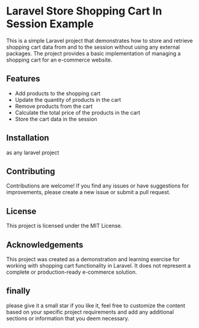 # Laravel Store Shopping Cart In Session Example

This is a simple Laravel project that demonstrates how to store and retrieve shopping cart data from and to the session without using any external packages. The project provides a basic implementation of managing a shopping cart for an e-commerce website.

## Features

- Add products to the shopping cart
- Update the quantity of products in the cart
- Remove products from the cart
- Calculate the total price of the products in the cart
- Store the cart data in the session

## Installation
as any laravel project


## Contributing
Contributions are welcome! If you find any issues or have suggestions for improvements, please create a new issue or submit a pull request.

## License
This project is licensed under the MIT License.

## Acknowledgements
This project was created as a demonstration and learning exercise for working with shopping cart functionality in Laravel. It does not represent a complete or production-ready e-commerce solution.

## finally
please give it a small star if you like it,
feel free to customize the content based on your specific project requirements and add any additional sections or information that you deem necessary.
